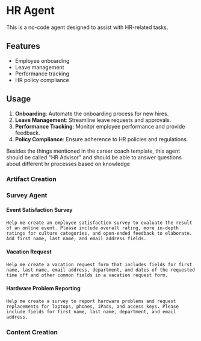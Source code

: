 # HR Agent

This is a no-code agent designed to assist with HR-related tasks.

## Features

- Employee onboarding
- Leave management
- Performance tracking
- HR policy compliance

## Usage

1. **Onboarding**: Automate the onboarding process for new hires.
2. **Leave Management**: Streamline leave requests and approvals.
3. **Performance Tracking**: Monitor employee performance and provide feedback.
4. **Policy Compliance**: Ensure adherence to HR policies and regulations.

Besides the things mentioned in the career coach template, this agent should be called "HR Advisor" and should be able to answer questions about different hr processes based on knowledge

### Artifact Creation

### Survey Agent

#### Event Satisfaction Survey

```plaintext
Help me create an employee satisfaction survey to evaluate the result of an online event. Please include overall rating, more in-depth ratings for culture categories, and open-ended feedback to elaborate. Add first name, last name, and email address fields.
```

#### Vacation Request

```plaintext
Help me create a vacation request form that includes fields for first name, last name, email address, department, and dates of the requested time off and other common fields in a vacation request form.
```

#### Hardware Problem Reporting

```plaintext
Help me create a survey to report hardware problems and request replacements for laptops, phones, iPads, and access keys. Please include fields for first name, last name, department, and email address.
```

### Content Creation
